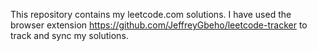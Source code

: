 This repository contains my leetcode.com solutions. 
I have used the browser extension https://github.com/JeffreyGbeho/leetcode-tracker to track and sync my solutions.
